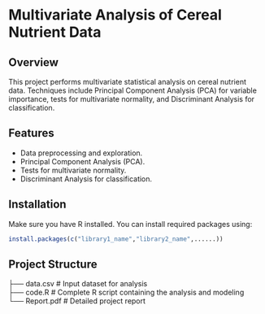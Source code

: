 # Multivariate Analysis of Cereal Nutrient Data

## Overview  
This project performs multivariate statistical analysis on cereal nutrient data. Techniques include Principal Component Analysis (PCA) for variable importance, tests for multivariate normality, and Discriminant Analysis for classification.

## Features  
- Data preprocessing and exploration.  
- Principal Component Analysis (PCA).  
- Tests for multivariate normality.  
- Discriminant Analysis for classification.  

## Installation  

Make sure you have R installed. You can install required packages using:

```r
install.packages(c("library1_name","library2_name",......))
```

## Project Structure

├── data.csv           # Input dataset for analysis  
├── code.R              # Complete R script containing the analysis and modeling  
└── Report.pdf          # Detailed project report  
